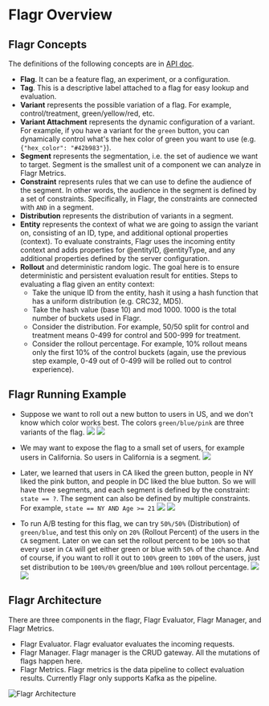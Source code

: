 # Flagr Overview

## Flagr Concepts

The definitions of the following concepts are in [API doc](https://checkr.github.io/flagr/api_docs).

- **Flag**. It can be a feature flag, an experiment, or a configuration.
- **Tag**. This is a descriptive label attached to a flag for easy lookup and evaluation.
- **Variant** represents the possible variation of a flag. For example, control/treatment, green/yellow/red, etc.
- **Variant Attachment** represents the dynamic configuration of a variant. For example, if you have a variant for the `green` button, you can dynamically control what's the hex color of green you want to use (e.g. `{"hex_color": "#42b983"}`).
- **Segment** represents the segmentation, i.e. the set of audience we want to target. Segment is the smallest unit of a component we can analyze in Flagr Metrics.
- **Constraint** represents rules that we can use to define the audience of the segment. In other words, the audience in the segment is defined by a set of constraints. Specifically, in Flagr, the constraints are connected with `AND` in a segment.
- **Distribution** represents the distribution of variants in a segment.
- **Entity** represents the context of what we are going to assign the variant on, consisting of an ID, type, and additional optional properties (context).  To evaluate constraints, Flagr uses the incoming entity context and adds properties for @entityID, @entityType, and any additional properties defined by the server configuration.
- **Rollout** and deterministic random logic. The goal here is to ensure deterministic and persistent evaluation result for entities. Steps to evaluating a flag given an entity context:
    - Take the unique ID from the entity, hash it using a hash function that has a uniform distribution (e.g. CRC32, MD5).
    - Take the hash value (base 10) and mod 1000. 1000 is the total number of buckets used in Flagr.
    - Consider the distribution. For example, 50/50 split for control and treatment means 0-499 for control and 500-999 for treatment.
    - Consider the rollout percentage. For example, 10% rollout means only the first 10% of the control buckets (again, use the previous step example, 0-49 out of 0-499 will be rolled out to control experience).

## Flagr Running Example

- Suppose we want to roll out a new button to users in US, and we don't know which color works best. The colors `green/blue/pink` are three variants of the flag.
![](images/flagr_running_example_1.png)
![](images/flagr_running_example_4.png)

- We may want to expose the flag to a small set of users, for example users in California. So users in California is a segment.
![](images/flagr_running_example_2.png)

- Later, we learned that users in CA liked the green button, people in NY liked the pink button, and people in DC liked the blue button. So we will have three segments, and each segment is defined by the constraint: `state == ?`. The segment can also be defined by multiple constraints. For example, `state == NY AND Age >= 21`
![](images/flagr_running_example_3.png)
![](images/flagr_running_example_5.png)

- To run A/B testing for this flag, we can try `50%/50%` (Distribution) of `green/blue`, and test this only on `20%` (Rollout Percent) of the users in the `CA` segment. Later on we can set the rollout percent to be `100%` so that every user in `CA` will get either green or blue with `50%` of the chance. And of course, if you want to roll it out to `100%` green to `100%` of the users, just set distribution to be `100%/0%` green/blue and `100%` rollout percentage.
![](images/flagr_running_example_7.png)
![](images/flagr_running_example_6.png)

## Flagr Architecture

There are three components in the flagr, Flagr Evaluator, Flagr Manager, and Flagr Metrics.

- Flagr Evaluator. Flagr evaluator evaluates the incoming requests.
- Flagr Manager. Flagr manager is the CRUD gateway. All the mutations of flags happen here.
- Flagr Metrics. Flagr metrics is the data pipeline to collect evaluation results. Currently Flagr only supports Kafka as the pipeline.

![Flagr Architecture](images/flagr_arch.png)
